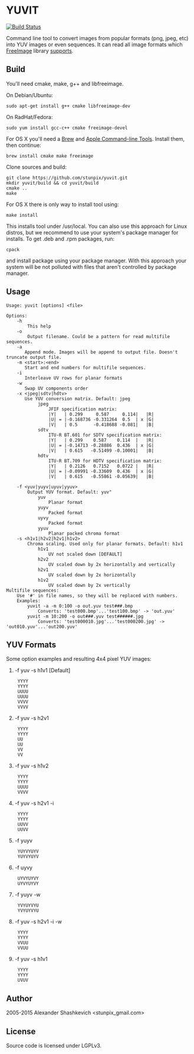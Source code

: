 YUVIT
=====

[![Build Status](https://travis-ci.org/stunpix/yuvit.svg)](https://travis-ci.org/stunpix/yuvit)

Command line tool to convert images from popular formats (png, jpeg, etc) into YUV images or even sequences. It can read all image formats which [FreeImage][1] library [supports][2]. 

[1]: http://freeimage.sourceforge.net
[2]: http://freeimage.sourceforge.net/features.html

Build
-----

You'll need cmake, make, g++ and libfreeimage.

On Debian/Ubuntu:

    sudo apt-get install g++ cmake libfreeimage-dev

On RadHat/Fedora:

    sudo yum install gcc-c++ cmake freeimage-devel

For OS X you'll need a [Brew][1] and [Apple Command-line Tools][2]. Install them, then continue:

[1]: http://brew.sh/
[2]: https://developer.apple.com/downloads/

    brew install cmake make freeimage

Clone sources and build:

    git clone https://github.com/stunpix/yuvit.git
    mkdir yuvit/build && cd yuvit/build
    cmake ..
    make

For OS X there is only way to install tool using:

    make install

This installs tool under /usr/local. You can also use this approach for Linux distros, but we recommend to use your system's package manager for installs. To get .deb and .rpm packages, run:

    cpack

and install package using your package manager. With this approach your system will be not polluted with files that aren't controlled by package manager.

Usage
-----

    Usage: yuvit [options] <file>

    Options:
        -h
            This help
        -o
            Output filename. Could be a pattern for read multifile sequences.
        -a
           Append mode. Images will be append to output file. Doesn't truncate output file.
        -m <start>:<end>
           Start and end numbers for multifile sequences.
        -i
           Interleave UV rows for planar formats
        -w
           Swap UV components order
        -x <jpeg|sdtv|hdtv>
           Use YUV conversion matrix. Default: jpeg
                jpeg
                    JFIF specification matrix:
                    |Y|   | 0.299     0.587     0.114|   |R|
                    |U| = |-0.168736 -0.331264  0.5  | x |G|
                    |V|   | 0.5      -0.418688 -0.081|   |B|
                sdtv
                    ITU-R BT.601 for SDTV specification matrix:
                    |Y|   | 0.299    0.587    0.114  |   |R|
                    |U| = |-0.14713 -0.28886  0.436  | x |G|
                    |V|   | 0.615   -0.51499 -0.10001|   |B|
                hdtv
                    ITU-R BT.709 for HDTV specification matrix:
                    |Y|   | 0.2126   0.7152   0.0722 |   |R|
                    |U| = |-0.09991 -0.33609  0.436  | x |G|
                    |V|   | 0.615   -0.55861 -0.05639|   |B|

        -f <yuv|yuyv|uyuv|yyuv>
            Output YUV format. Default: yuv"
                yuv
                    Planar format
                yuyv
                    Packed format
                uyvy
                    Packed format
                yyuv
                    Planar packed chroma format
        -s <h1v1|h2v2|h2v1|h1v2>
            Chroma scaling. Used only for planar formats. Default: h1v1
                h1v1
                    UV not scaled down [DEFAULT]
                h2v2
                    UV scaled down by 2x horizontally and vertically
                h2v1
                    UV scaled down by 2x horizontally
                h1v2
                    UV scaled down by 2x vertically
    Multifile sequences:
        Use '#' in file names, so they will be replaced with numbers.
        Examples:
            yuvit -a -m 0:100 -o out.yuv test###.bmp
                Converts: 'test000.bmp'...'test100.bmp' -> 'out.yuv'
            yuvit -m 10:200 -o out###.yuv test######.jpg
                Converts: 'test000010.jpg'...'test000200.jpg' -> 'out010.yuv'...'out200.yuv'

YUV Formats
-----------

Some option examples and resulting 4x4 pixel YUV images:
 
1) -f yuv -s h1v1 [Default]

        YYYY
        YYYY
        UUUU
        UUUU
        VVVV
        VVVV

2) -f yuv -s h2v1

        YYYY
        YYYY
        UU
        UU
        VV
        VV

3) -f yuv -s h1v2

        YYYY
        YYYY
        UUUU
        VVVV

4) -f yuv -s h2v1 -i

        YYYY
        YYYY
        UUVV
        UUVV

5) -f yuyv

        YUYVYUYV
        YUYVYUYV

6) -f uyvy

        UYVYUYVY
        UYVYUYVY

7) -f yuyv -w

        YVYUYVYU
        YVYUYVYU

8) -f yuv -s h2v1 -i -w

        YYYY
        YYYY
        VVUU
        VVUU

9) -f yuv -s h1v1

        YYYY
        YYYY
        UVUV


Author
------

2005-2015 Alexander Shashkevich <stunpix_gmail.com>

License
-------

Source code is licensed under LGPLv3.
